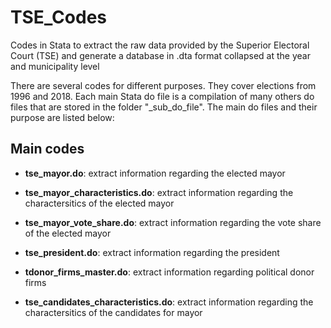 # TSE_Codes

Codes in Stata to extract the raw data provided by the Superior Electoral Court (TSE) and generate a database in .dta format collapsed at the year and municipality level

There are several codes for different purposes. They cover elections from 1996 and 2018. Each main Stata do file is a compilation of many others do files that are stored in the folder "_sub_do_file". The main do files and their purpose are listed below:

## Main codes

* **tse_mayor.do**: extract information regarding the elected mayor  

* **tse_mayor_characteristics.do**: extract information regarding the charactersitics of the elected mayor 

* **tse_mayor_vote_share.do**: extract information regarding the vote share of the elected mayor 

* **tse_president.do**:  extract information regarding the president

* **tdonor_firms_master.do**:  extract information regarding political donor firms

* **tse_candidates_characteristics.do**:  extract information regarding the charactersitics of the candidates for mayor 

